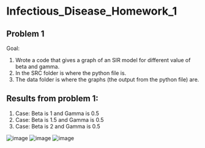 # Infectious_Disease_Homework_1
## Problem 1
Goal: 
1) Wrote a code that gives a graph of an SIR model for different value of beta and gamma. 
2) In the SRC folder is where the python file is.
3) The data folder is where the graphs (the output from the python file) are.
## Results from problem 1:
1) Case: Beta is 1 and Gamma is 0.5
2) Case: Beta is 1.5 and Gamma is 0.5
3) Case: Beta is 2 and Gamma is 0.5

![image](https://github.com/saba2735/Infectious_Disease_Homework_1/assets/143537736/f6bae084-4528-4f3d-9909-4ccb6a7dd574)
![image](https://github.com/saba2735/Infectious_Disease_Homework_1/assets/143537736/8b8d2595-a5d7-4d91-be5d-63bd25847760)
![image](https://github.com/saba2735/Infectious_Disease_Homework_1/assets/143537736/2d8c3351-1af4-4b8e-89a2-50f5d63723d1)




